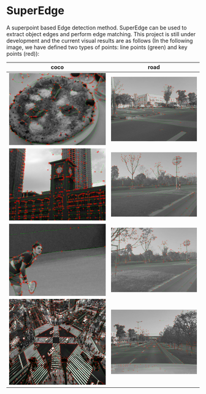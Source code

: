 # SuperEdge
A superpoint based Edge detection method. SuperEdge can be used to extract object edges and perform edge matching. This project is still under development and the current visual results are as follows (In the following image, we have defined two types of points: line points (green) and key points (red)):

| coco |road |
|--|--|
|  ![250](./Image/coco/output1.png) |![250](./Image/road/output1.png) | 
|  ![250](./Image/coco/output2.png) |![250](./Image/road/output2.png) | 
|  ![250](./Image/coco/output3.png) |![250](./Image/road/output3.png) | 
|  ![250](./Image/coco/output4.png) |![250](./Image/road/output4.png) | 
